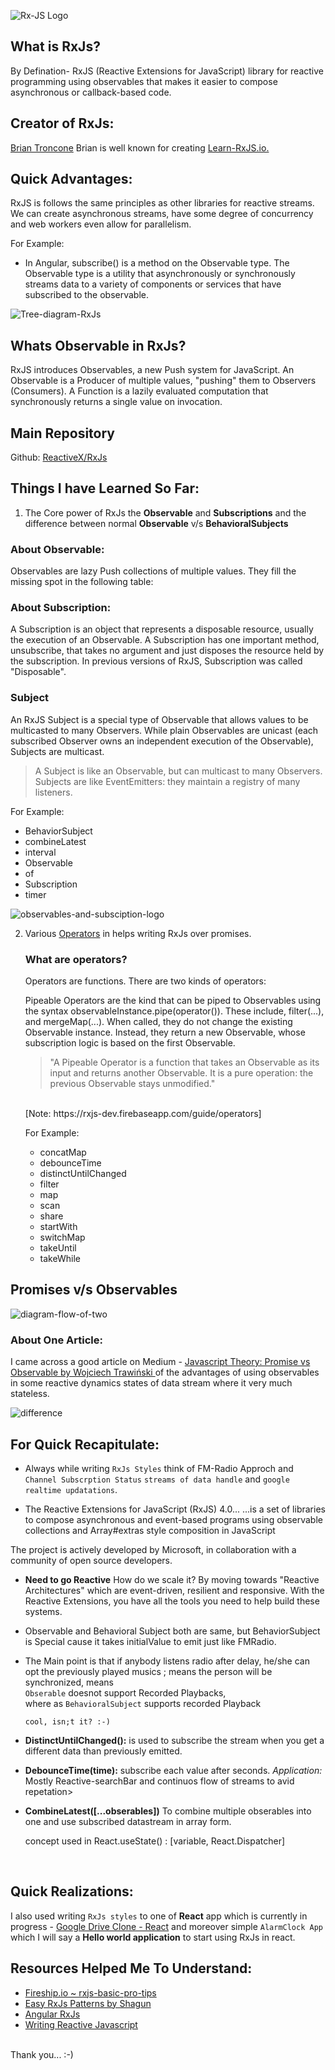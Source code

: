 ![Rx-JS Logo](https://blog.knoldus.com/wp-content/uploads/2019/02/Rxjs.png)
## What is RxJs?
By Defination- 
RxJS (Reactive Extensions for JavaScript)  library for reactive programming using observables that makes it easier to compose asynchronous or callback-based code.

## Creator of RxJs:
[Brian Troncone](https://twitter.com/BTroncone)
Brian is well known for creating [Learn-RxJS.io.](https://www.learnrxjs.io/)

## Quick Advantages:
RxJS is follows the same principles as other libraries for reactive streams. We can create asynchronous streams, have some degree of concurrency and web workers even allow for parallelism.

For Example: <br>
- In Angular, subscribe() is a method on the Observable type. The Observable type is a utility that asynchronously or synchronously streams data to a variety of components or services that have subscribed to the observable.

![Tree-diagram-RxJs](https://miro.medium.com/max/4164/1*HeOwc9fteR4oiVheE7qnAg.png)

## Whats Observable in RxJs?
RxJS introduces Observables, a new Push system for JavaScript. An Observable is a Producer of multiple values, "pushing" them to Observers (Consumers). A Function is a lazily evaluated computation that synchronously returns a single value on invocation.

## Main Repository
Github: [ReactiveX/RxJs](https://github.com/ReactiveX/rxjs)

## Things I have Learned So Far:

1. The Core power of RxJs the  **Observable** and **Subscriptions** and the difference between normal **Observable** v/s **BehavioralSubjects**
 
### About Observable:
Observables are lazy Push collections of multiple values. They fill the missing spot in the following table:

### About Subscription:
A Subscription is an object that represents a disposable resource, usually the execution of an Observable. A Subscription has one important method, unsubscribe, that takes no argument and just disposes the resource held by the subscription. In previous versions of RxJS, Subscription was called "Disposable".

### Subject
An RxJS Subject is a special type of Observable that allows values to be multicasted to many Observers. While plain Observables are unicast (each subscribed Observer owns an independent execution of the Observable), Subjects are multicast.

> A Subject is like an Observable, but can multicast to many Observers. Subjects are like EventEmitters: they maintain a registry of many listeners.
 
 For Example: 
  - BehaviorSubject
  - combineLatest
  - interval
  - Observable
  - of
  - Subscription
  - timer

![observables-and-subsciption-logo](https://s3.amazonaws.com/coursetro/posts/148-full.png)

2. Various [Operators](https://rxjs-dev.firebaseapp.com/guide/operators) in helps writing RxJs over promises. 
    ### What are operators?
    Operators are functions. There are two kinds of operators:

    Pipeable Operators are the kind that can be piped to Observables using the syntax observableInstance.pipe(operator()). These include, filter(...), and mergeMap(...). When called, they do not change the existing Observable instance. Instead, they return a new Observable, whose subscription logic is based on the first Observable.

    > "A Pipeable Operator is a function that takes an Observable as its input and returns another Observable. It is a pure operation: the previous Observable stays unmodified."
    
    <br>
    [Note: https://rxjs-dev.firebaseapp.com/guide/operators]

    For Example: 
    - concatMap
    - debounceTime
    - distinctUntilChanged
    - filter
    - map
    - scan
    - share
    - startWith
    - switchMap
    - takeUntil
    - takeWhile


## Promises v/s Observables
![diagram-flow-of-two](https://i.stack.imgur.com/Ewn3b.png)

### About One Article:
I came across a good article on Medium - [Javascript Theory: Promise vs Observable by Wojciech Trawiński
](https://medium.com/javascript-everyday/javascript-theory-promise-vs-observable-d3087bc1239a#:~:text=the%20Promise%20is%20always%20asynchronous%2C%20while%20the%20Observable%20can%20be,get%20a%20new%20tailored%20stream.) of the advantages of using observables in some reactive dynamics states of data stream where it very much stateless.

![difference](https://i.stack.imgur.com/bazKh.png)

## For Quick Recapitulate:
- Always while writing `RxJs Styles` think of FM-Radio Approch and `Channel Subscrption Status` `streams of data handle` and `google realtime updatations`.

- The Reactive Extensions for JavaScript (RxJS) 4.0...
...is a set of libraries to compose asynchronous and event-based programs using observable collections and Array#extras style composition in JavaScript

The project is actively developed by Microsoft, in collaboration with a community of open source developers.

- **Need to go Reactive** How do we scale it? By moving towards "Reactive Architectures" which are event-driven, resilient and responsive. With the Reactive Extensions, you have all the tools you need to help build these systems.

-  Observable and Behavioral Subject both are same,
    but BehaviorSubject is Special cause it takes initialValue
    to emit just like FMRadio.

-   The Main point is that if anybody listens radio after delay,
    he/she can opt the previously played musics ; means the person
    will be synchronized, means
    <br>
            `Obserable` doesnot support Recorded Playbacks,
    <br>    where as `BehavioralSubject` supports   recorded Playback

        cool, isn;t it? :-)

-  **DistinctUntilChanged():** is used to subscribe the stream when you get a different data than previously emitted.

- **DebounceTime(time):** subscribe each value after <time> seconds.
    *Application:* Mostly Reactive-searchBar and continuos flow of streams to avid repetation>

- **CombineLatest([...obserables])** To combine multiple obserables into one and use subscribed datastream in array form.

    <Application Used:> concept used in React.useState() : [variable, React.Dispatcher<Function>]

<br>

## Quick Realizations:
I also used writing `RxJs styles` to one of **React** app which is currently in progress - 
[Google Drive Clone - React](https://github.com/sounishnath003/google-drive-clone-cloud-storage) and moreover simple `AlarmClock App` which I will say a **Hello world application** to start using RxJs in react.

## Resources Helped Me To Understand:
* [Fireship.io ~ rxjs-basic-pro-tips](https://fireship.io/lessons/rxjs-basic-pro-tips/)
* [Easy RxJs Patterns by Shagun](https://www.youtube.com/playlist?list=PL6GcqPPzylem7RYrKDp64QdaLGIkDu5Bn)
* [Angular RxJs](https://angular.io/guide/rx-library)
* [Writing Reactive Javascript](http://reactivex.io/rxjs/class/es6/Observable.js~Observable.html)


<br>
Thank you... :-)